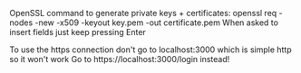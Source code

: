 OpenSSL command to generate private keys + certificates: openssl req -nodes -new -x509 -keyout key.pem -out certificate.pem
When asked to insert fields just keep pressing Enter

To use the https connection don't go to localhost:3000 which is simple http so it won't work
Go to https://localhost:3000/login instead!